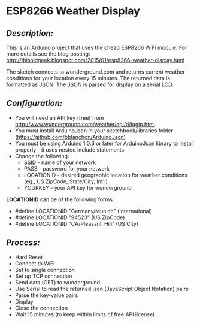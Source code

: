 # **ESP8266 Weather Display**
## *Description:*
This is an Arduino project that uses the cheap ESP8266 WiFi module. 
For more details see the blog posting: http://thisoldgeek.blogspot.com/2015/01/esp8266-weather-display.html


The sketch connects to wunderground.com and returns current weather conditions
for your location every 15 minutes. The returned data is formatted as JSON. The
JSON is parsed for display on a serial LCD.

## *Configuration:*
* You will need an API key (free) from http://www.wunderground.com/weather/api/d/login.html
* You must install ArduinoJson in your sketchbook/libraries folder (https://github.com/bblanchon/ArduinoJson)
* You must be using Arduino 1.0.6 or later for ArduinoJson library to install properly - it uses nested include statements
* Change the following:
  * SSID - name of your network
  * PASS - password for your network
  * LOCATIONID - desired geographic location for weather conditions (eg., US ZipCode, State/City, Int'l)
  * YOURKEY - your API key for wunderground

**LOCATIONID** can be of the following forms:
* #define LOCATIONID "Germany/Munich"  (International)
* #define LOCATIONID "94523"           (US ZipCode)
* #define LOCATIONID "CA/Pleasant_Hill" (US City)

## *Process:*
* Hard Reset
* Connect to WiFi
* Set to single connection
* Set up TCP connection
* Send data (GET) to wunderground
* Use Serial to read the returned json (JavaScript Object Notation) pairs
* Parse the key-value pairs
* Display 
* Close the connection
* Wait 15 minutes (to keep within limits of free API license)
























